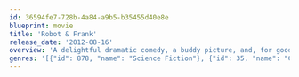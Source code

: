 ```yaml
---
id: 36594fe7-728b-4a84-a9b5-b35455d40e8e
blueprint: movie
title: 'Robot & Frank'
release_date: '2012-08-16'
overview: 'A delightful dramatic comedy, a buddy picture, and, for good measure, a heist film. Curmudgeonly old Frank lives by himself. His routine involves daily visits to his local library, where he has a twinkle in his eye for the librarian. His grown children are concerned about their father’s well-being and buy him a caretaker robot. Initially resistant to the idea, Frank soon appreciates the benefits of robotic support – like nutritious meals and a clean house – and eventually begins to treat his robot like a true companion. With his robot’s assistance, Frank’s passion for his old, unlawful profession is reignited, for better or worse.'
genres: '[{"id": 878, "name": "Science Fiction"}, {"id": 35, "name": "Comedy"}, {"id": 18, "name": "Drama"}, {"id": 80, "name": "Crime"}]'
---
```

